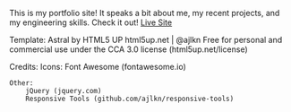 This is my portfolio site! It speaks a bit about me, my recent projects, and my engineering skills. Check it out! [Live Site](https://fdiengott.github.io/portfolio/)





Template: 
Astral by HTML5 UP
html5up.net | @ajlkn
Free for personal and commercial use under the CCA 3.0 license (html5up.net/license)

Credits:
	Icons:
		Font Awesome (fontawesome.io)

	Other:
		jQuery (jquery.com)
		Responsive Tools (github.com/ajlkn/responsive-tools)
